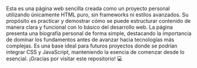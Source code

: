 Esta es una página web sencilla creada como un proyecto personal utilizando únicamente HTML puro, sin frameworks ni estilos avanzados. Su propósito es practicar y demostrar cómo se puede estructurar contenido de manera clara y funcional con lo básico del desarrollo web. La página presenta una biografía personal de forma simple, destacando la importancia de dominar los fundamentos antes de avanzar hacia tecnologías más complejas. Es una base ideal para futuros proyectos donde se podrían integrar CSS y JavaScript, manteniendo la esencia de comenzar desde lo esencial. ¡Gracias por visitar este repositorio! 💻
